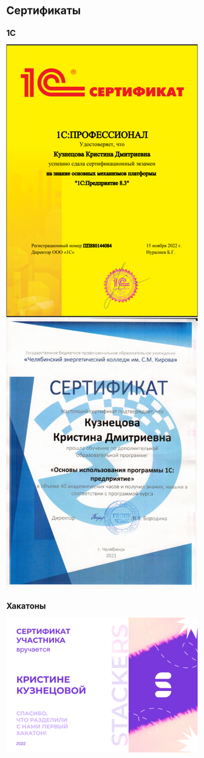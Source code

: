 # Сертификаты

## 1С

![1С:Профессионал. Платформа 1С:Предприятие 8.3](1C/Профессионал8.3.png)
![Основы использования программы 1С:Предприятие](1C/CHENK_1C.jpg)

## Хакатоны
![STACKERS](hackathons/stackers.png)